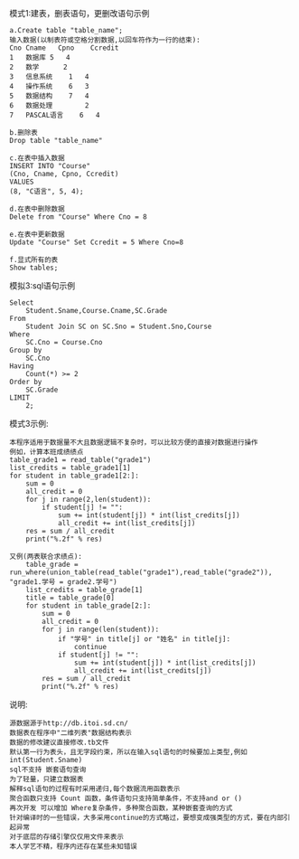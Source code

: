 模式1:建表，删表语句，更删改语句示例

    a.Create table "table_name";
    输入数据(以制表符或空格分割数据,以回车符作为一行的结束):
    Cno	Cname	Cpno	Ccredit
    1	数据库	5	4
    2	数学		2
    3	信息系统	1	4
    4	操作系统	6	3
    5	数据结构	7	4
    6	数据处理		2
    7	PASCAL语言	6	4
    
    b.删除表
    Drop table "table_name"
    
    c.在表中插入数据
    INSERT INTO "Course" 
    (Cno, Cname, Cpno, Ccredit)
    VALUES
    (8, "C语言", 5, 4);
    
    d.在表中删除数据
    Delete from "Course" Where Cno = 8
    
    e.在表中更新数据
    Update "Course" Set Ccredit = 5 Where Cno=8
    
    f.显式所有的表
    Show tables;
模拟3:sql语句示例

    Select
        Student.Sname,Course.Cname,SC.Grade
    From
        Student Join SC on SC.Sno = Student.Sno,Course
    Where
        SC.Cno = Course.Cno
    Group by
        SC.Cno
    Having
        Count(*) >= 2
    Order by
        SC.Grade
    LIMIT
        2;

模式3示例:

    本程序适用于数据量不大且数据逻辑不复杂时，可以比较方便的直接对数据进行操作
    例如，计算本班成绩绩点
    table_grade1 = read_table("grade1")
    list_credits = table_grade1[1]
    for student in table_grade1[2:]:
        sum = 0
        all_credit = 0
        for j in range(2,len(student)):
            if student[j] != "":
                sum += int(student[j]) * int(list_credits[j])
                all_credit += int(list_credits[j])
        res = sum / all_credit
        print("%.2f" % res)
    
    又例(两表联合求绩点):
        table_grade = run_where(union_table(read_table("grade1"),read_table("grade2")), "grade1.学号 = grade2.学号")
        list_credits = table_grade[1]
        title = table_grade[0]
        for student in table_grade[2:]:
            sum = 0
            all_credit = 0
            for j in range(len(student)):
                if "学号" in title[j] or "姓名" in title[j]:
                    continue
                if student[j] != "":
                    sum += int(student[j]) * int(list_credits[j])
                    all_credit += int(list_credits[j])
            res = sum / all_credit
            print("%.2f" % res)
说明:
    
    源数据源于http://db.itoi.sd.cn/
    数据表在程序中"二维列表"数据结构表示
    数据的修改建议直接修改.tb文件
    默认第一行为表头，且无字段约束，所以在输入sql语句的时候要加上类型,例如int(Student.Sname)
    sql不支持 嵌套语句查询
    为了轻量，只建立数据表
    解释sql语句的过程有时采用递归,每个数据流用函数表示
    聚合函数只支持 Count 函数，条件语句只支持简单条件，不支持and or ()
    再次开发 可以增加 Where复杂条件，多种聚合函数，某种嵌套查询的方式
    针对编译时的一些错误，大多采用continue的方式略过，要想变成强类型的方式，要在内部引起异常
    对于底层的存储引擎仅仅用文件来表示
    本人学艺不精，程序内还存在某些未知错误